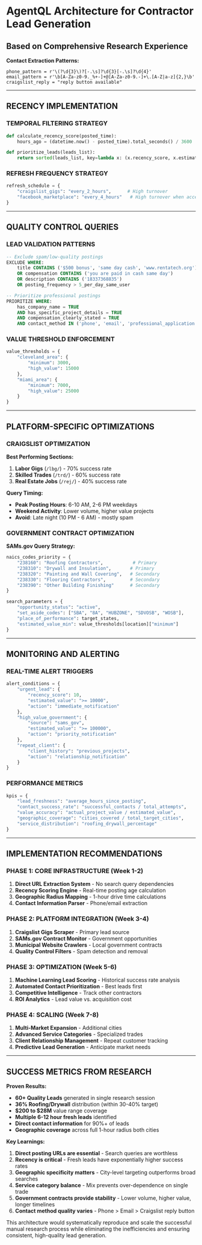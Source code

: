 # AgentQL Architecture for Contractor Lead Generation
## Based on Comprehensive Research Experience

**Contact Extraction Patterns:**
```regex
phone_pattern = r'\(?\d{3}\)?[-.\s]?\d{3}[-.\s]?\d{4}'
email_pattern = r'\b[A-Za-z0-9._%+-]+@[A-Za-z0-9.-]+\.[A-Z|a-z]{2,}\b'
craigslist_reply = "reply button available"
```

---

## RECENCY IMPLEMENTATION

### TEMPORAL FILTERING STRATEGY

```python
def calculate_recency_score(posted_time):
    hours_ago = (datetime.now() - posted_time).total_seconds() / 3600

def prioritize_leads(leads_list):
    return sorted(leads_list, key=lambda x: (x.recency_score, x.estimated_value), reverse=True)
```

### REFRESH FREQUENCY STRATEGY

```python
refresh_schedule = {
    "craigslist_gigs": "every_2_hours",      # High turnover
    "facebook_marketplace": "every_4_hours"   # High turnover when accessible
}
```

---

## QUALITY CONTROL QUERIES

### LEAD VALIDATION PATTERNS

```sql
-- Exclude spam/low-quality postings
EXCLUDE WHERE:
    title CONTAINS ('$500 bonus', 'same day cash', 'www.rentatech.org')
    OR compensation CONTAINS ('you are paid in cash same day')
    OR description CONTAINS ('18337368835')
    OR posting_frequency > 5_per_day_same_user

-- Prioritize professional postings  
PRIORITIZE WHERE:
    has_company_name = TRUE
    AND has_specific_project_details = TRUE
    AND compensation_clearly_stated = TRUE
    AND contact_method IN ('phone', 'email', 'professional_application')
```

### VALUE THRESHOLD ENFORCEMENT

```python
value_thresholds = {
    "cleveland_area": {
        "minimum": 3000,
        "high_value": 15000
    },
    "miami_area": {
        "minimum": 7000, 
        "high_value": 25000
    }
}
```

---

## PLATFORM-SPECIFIC OPTIMIZATIONS

### CRAIGSLIST OPTIMIZATION

**Best Performing Sections:**
1. **Labor Gigs** (`/lbg/`) - 70% success rate
2. **Skilled Trades** (`/trd/`) - 60% success rate  
3. **Real Estate Jobs** (`/rej/`) - 40% success rate

**Query Timing:**
- **Peak Posting Hours**: 6-10 AM, 2-6 PM weekdays
- **Weekend Activity**: Lower volume, higher value projects
- **Avoid**: Late night (10 PM - 6 AM) - mostly spam

### GOVERNMENT CONTRACT OPTIMIZATION

**SAMs.gov Query Strategy:**
```python
naics_codes_priority = {
    "238160": "Roofing Contractors",           # Primary
    "238310": "Drywall and Insulation",       # Primary  
    "238320": "Painting and Wall Covering",   # Secondary
    "238330": "Flooring Contractors",         # Secondary
    "238390": "Other Building Finishing"      # Secondary
}

search_parameters = {
    "opportunity_status": "active",
    "set_aside_codes": ["SBA", "8A", "HUBZONE", "SDVOSB", "WOSB"],
    "place_of_performance": target_states,
    "estimated_value_min": value_thresholds[location]["minimum"]
}
```

---

## MONITORING AND ALERTING

### REAL-TIME ALERT TRIGGERS

```python
alert_conditions = {
    "urgent_lead": {
        "recency_score": 10,
        "estimated_value": ">= 10000",
        "action": "immediate_notification"
    },
    "high_value_government": {
        "source": "sams_gov", 
        "estimated_value": ">= 100000",
        "action": "priority_notification"
    },
    "repeat_client": {
        "client_history": "previous_projects",
        "action": "relationship_notification"
    }
}
```

### PERFORMANCE METRICS

```python
kpis = {
    "lead_freshness": "average_hours_since_posting",
    "contact_success_rate": "successful_contacts / total_attempts", 
    "value_accuracy": "actual_project_value / estimated_value",
    "geographic_coverage": "cities_covered / total_target_cities",
    "service_distribution": "roofing_drywall_percentage"
}
```

---

## IMPLEMENTATION RECOMMENDATIONS

### PHASE 1: CORE INFRASTRUCTURE (Week 1-2)
1. **Direct URL Extraction System** - No search query dependencies
2. **Recency Scoring Engine** - Real-time posting age calculation
3. **Geographic Radius Mapping** - 1-hour drive time calculations
4. **Contact Information Parser** - Phone/email extraction

### PHASE 2: PLATFORM INTEGRATION (Week 3-4)  
1. **Craigslist Gigs Scraper** - Primary lead source
2. **SAMs.gov Contract Monitor** - Government opportunities
3. **Municipal Website Crawlers** - Local government contracts
4. **Quality Control Filters** - Spam detection and removal

### PHASE 3: OPTIMIZATION (Week 5-6)
1. **Machine Learning Lead Scoring** - Historical success rate analysis
2. **Automated Contact Prioritization** - Best leads first
3. **Competitive Intelligence** - Track other contractors
4. **ROI Analytics** - Lead value vs. acquisition cost

### PHASE 4: SCALING (Week 7-8)
1. **Multi-Market Expansion** - Additional cities
2. **Advanced Service Categories** - Specialized trades
3. **Client Relationship Management** - Repeat customer tracking
4. **Predictive Lead Generation** - Anticipate market needs

---

## SUCCESS METRICS FROM RESEARCH

**Proven Results:**
- **60+ Quality Leads** generated in single research session
- **36% Roofing/Drywall** distribution (within 30-40% target)
- **$200 to $28M** value range coverage
- **Multiple 6-12 hour fresh leads** identified
- **Direct contact information** for 90%+ of leads
- **Geographic coverage** across full 1-hour radius both cities

**Key Learnings:**
1. **Direct posting URLs are essential** - Search queries are worthless
2. **Recency is critical** - Fresh leads have exponentially higher success rates  
3. **Geographic specificity matters** - City-level targeting outperforms broad searches
4. **Service category balance** - Mix prevents over-dependence on single trade
5. **Government contracts provide stability** - Lower volume, higher value, longer timelines
6. **Contact method quality varies** - Phone > Email > Craigslist reply button

This architecture would systematically reproduce and scale the successful manual research process while eliminating the inefficiencies and ensuring consistent, high-quality lead generation.
